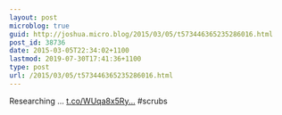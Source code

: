 ```yaml
---
layout: post
microblog: true
guid: http://joshua.micro.blog/2015/03/05/t573446365235286016.html
post_id: 38736
date: 2015-03-05T22:34:02+1100
lastmod: 2019-07-30T17:41:36+1100
type: post
url: /2015/03/05/t573446365235286016.html
---
```

Researching ... [t.co/WUqa8x5Ry...](http://t.co/WUqa8x5RyW) #scrubs
